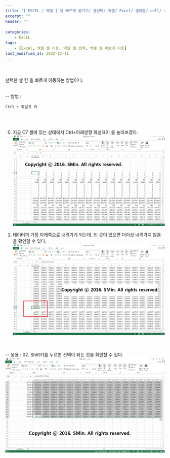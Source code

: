 ```yaml
---
title: "[ EXCEL / 엑셀 ] 셀 빠르게 옮기기/ 셀선택/ 엑셀/ Excel/ 셀이동/ cell/ 셀"
excerpt: ""
header: ""

categories:
    - EXCEL
tags:
    - [Excel, 엑셀 셀 이동, 엑셀 셀 선택, 엑셀 셀 빠르게 이동]
last_modified_at: 2022-12-11
---
```


<br><br>
선택한 셀 칸 을 빠르게 이동하는 방법이다.
<br><br>

-- 방법 :  
```
Ctrl + 화살표 키
```
<!--을 누르면 된다.-->
<br><br>


00. 지금 C7 셀에 있는 상태에서 Ctrl+아래방향 화살표키 를 눌러보겠다.
![](/upload/excel/01_moveCell/00.png)



01. 데이터의 가장 아래쪽으로 내려가게 되는데, 빈 곳이 있으면 더이상 내려가지 않음을 확인할 수 있다.
![](/upload/excel/01_moveCell/01.png)


<br><br>
-- 응용 : 
02. Shift키를 누르면 선택이 되는 것을 확인할 수 있다.
![](/upload/excel/01_moveCell/02.png)



